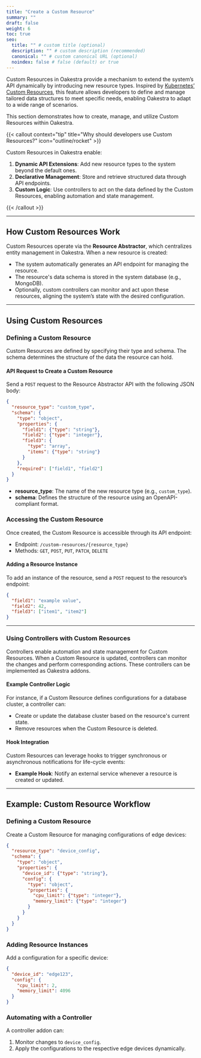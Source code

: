 ```yaml
---
title: "Create a Custom Resource"
summary: ""
draft: false
weight: 6
toc: true
seo:
  title: "" # custom title (optional)
  description: "" # custom description (recommended)
  canonical: "" # custom canonical URL (optional)
  noindex: false # false (default) or true
---
```


Custom Resources in Oakestra provide a mechanism to extend the system’s API dynamically by introducing new resource types. Inspired by [Kubernetes’ Custom Resources](https://kubernetes.io/docs/concepts/extend-kubernetes/api-extension/custom-resources/), this feature allows developers to define and manage tailored data structures to meet specific needs, enabling Oakestra to adapt to a wide range of scenarios.

This section demonstrates how to create, manage, and utilize Custom Resources within Oakestra.

{{< callout context="tip" title="Why should developers use Custom Resources?" icon="outline/rocket" >}}

Custom Resources in Oakestra enable:
1. **Dynamic API Extensions**: Add new resource types to the system beyond the default ones.
2. **Declarative Management**: Store and retrieve structured data through API endpoints.
3. **Custom Logic**: Use controllers to act on the data defined by the Custom Resources, enabling automation and state management.

{{< /callout >}}

---

## How Custom Resources Work

Custom Resources operate via the **Resource Abstractor**, which centralizes entity management in Oakestra. When a new resource is created:
- The system automatically generates an API endpoint for managing the resource.
- The resource's data schema is stored in the system database (e.g., MongoDB).
- Optionally, custom controllers can monitor and act upon these resources, aligning the system’s state with the desired configuration.

---

## Using Custom Resources

### Defining a Custom Resource

Custom Resources are defined by specifying their type and schema. The schema determines the structure of the data the resource can hold.

#### API Request to Create a Custom Resource
Send a `POST` request to the Resource Abstractor API with the following JSON body:
```json
{
  "resource_type": "custom_type",
  "schema": {
    "type": "object",
    "properties": {
      "field1": {"type": "string"},
      "field2": {"type": "integer"},
      "field3": {
        "type": "array",
        "items": {"type": "string"}
      }
    },
    "required": ["field1", "field2"]
  }
}
```

- **resource_type**: The name of the new resource type (e.g., `custom_type`).
- **schema**: Defines the structure of the resource using an OpenAPI-compliant format.

### Accessing the Custom Resource

Once created, the Custom Resource is accessible through its API endpoint:
- Endpoint: `/custom-resources/{resource_type}`
- Methods: `GET`, `POST`, `PUT`, `PATCH`, `DELETE`

#### Adding a Resource Instance
To add an instance of the resource, send a `POST` request to the resource’s endpoint:
```json
{
  "field1": "example value",
  "field2": 42,
  "field3": ["item1", "item2"]
}
```

---

### Using Controllers with Custom Resources

Controllers enable automation and state management for Custom Resources. When a Custom Resource is updated, controllers can monitor the changes and perform corresponding actions. These controllers can be implemented as Oakestra addons.

#### Example Controller Logic
For instance, if a Custom Resource defines configurations for a database cluster, a controller can:
- Create or update the database cluster based on the resource's current state.
- Remove resources when the Custom Resource is deleted.

#### Hook Integration
Custom Resources can leverage hooks to trigger synchronous or asynchronous notifications for life-cycle events:
- **Example Hook**: Notify an external service whenever a resource is created or updated.

---

## Example: Custom Resource Workflow

### Defining a Custom Resource
Create a Custom Resource for managing configurations of edge devices:
```json
{
  "resource_type": "device_config",
  "schema": {
    "type": "object",
    "properties": {
      "device_id": {"type": "string"},
      "config": {
        "type": "object",
        "properties": {
          "cpu_limit": {"type": "integer"},
          "memory_limit": {"type": "integer"}
        }
      }
    }
  }
}
```

### Adding Resource Instances
Add a configuration for a specific device:
```json
{
  "device_id": "edge123",
  "config": {
    "cpu_limit": 2,
    "memory_limit": 4096
  }
}
```

### Automating with a Controller
A controller addon can:
1. Monitor changes to `device_config`.
2. Apply the configurations to the respective edge devices dynamically.